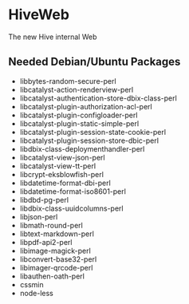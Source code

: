 # HiveWeb
The new Hive internal Web

## Needed Debian/Ubuntu Packages
* libbytes-random-secure-perl
* libcatalyst-action-renderview-perl
* libcatalyst-authentication-store-dbix-class-perl
* libcatalyst-plugin-authorization-acl-perl
* libcatalyst-plugin-configloader-perl
* libcatalyst-plugin-static-simple-perl
* libcatalyst-plugin-session-state-cookie-perl
* libcatalyst-plugin-session-store-dbic-perl
* libdbix-class-deploymenthandler-perl
* libcatalyst-view-json-perl
* libcatalyst-view-tt-perl
* libcrypt-eksblowfish-perl
* libdatetime-format-dbi-perl
* libdatetime-format-iso8601-perl
* libdbd-pg-perl
* libdbix-class-uuidcolumns-perl
* libjson-perl
* libmath-round-perl
* libtext-markdown-perl
* libpdf-api2-perl
* libimage-magick-perl
* libconvert-base32-perl
* libimager-qrcode-perl
* libauthen-oath-perl
* cssmin
* node-less
